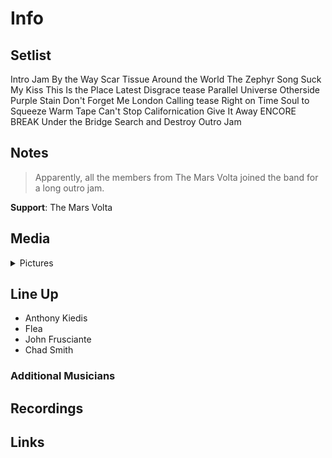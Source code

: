 # Info

## Setlist

Intro Jam
By the Way
Scar Tissue
Around the World
The Zephyr Song
Suck My Kiss
This Is the Place
Latest Disgrace tease
Parallel Universe
Otherside
Purple Stain
Don't Forget Me
London Calling tease
Right on Time
Soul to Squeeze
Warm Tape
Can't Stop
Californication
Give It Away
ENCORE BREAK
Under the Bridge
Search and Destroy
Outro Jam

## Notes

> Apparently, all the members from The Mars Volta joined the band for a long outro jam.

**Support**: The Mars Volta

## Media 

<details>
  <summary>Pictures</summary>
  <!--<img alt="Setlist" title="Setlist" src="_.jpg" height="200" />-->
</details>

## Line Up

* Anthony Kiedis
* Flea
* John Frusciante
* Chad Smith

### Additional Musicians

## Recordings

## Links

